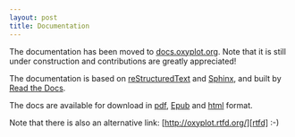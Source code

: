```yaml
---
layout: post
title: Documentation
---
```


The documentation has been moved to [docs.oxyplot.org]. Note that it is still under construction and contributions are greatly appreciated!

The documentation is based on [reStructuredText] and [Sphinx], and built by [Read the Docs].

The docs are available for download in [pdf], [Epub] and [html] format.

Note that there is also an alternative link: [http://oxyplot.rtfd.org/][rtfd] :-)

[docs.oxyplot.org]: http://docs.oxyplot.org
[rtfd]: http://oxyplot.rtfd.org/
[reStructuredText]: http://docutils.sourceforge.net/rst.html
[Sphinx]: http://sphinx-doc.org/
[Read the Docs]: http://readthedocs.org/
[Epub]: http://readthedocs.org/projects/oxyplot/downloads/epub/latest/
[pdf]: http://readthedocs.org/projects/oxyplot/downloads/pdf/latest/
[html]: http://readthedocs.org/projects/oxyplot/downloads/htmlzip/latest/